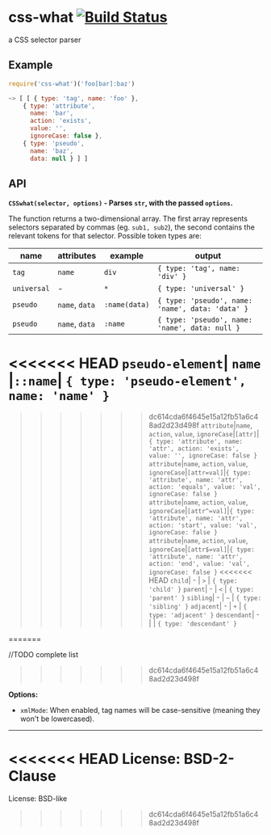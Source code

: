 # css-what [![Build Status](https://secure.travis-ci.org/fb55/css-what.svg?branch=master)](http://travis-ci.org/fb55/css-what)

a CSS selector parser

## Example

```js
require('css-what')('foo[bar]:baz')

~> [ [ { type: 'tag', name: 'foo' },
    { type: 'attribute',
      name: 'bar',
      action: 'exists',
      value: '',
      ignoreCase: false },
    { type: 'pseudo',
      name: 'baz',
      data: null } ] ]
```

## API

__`CSSwhat(selector, options)` - Parses `str`, with the passed `options`.__

The function returns a two-dimensional array. The first array represents selectors separated by commas (eg. `sub1, sub2`), the second contains the relevant tokens for that selector. Possible token types are:

name | attributes | example | output
---- | ---------- | ------- | ------
`tag`| `name`    | `div`   | `{ type: 'tag', name: 'div' }`
`universal`| -   | `*`     | `{ type: 'universal' }`
`pseudo`| `name`, `data`|`:name(data)`| `{ type: 'pseudo', name: 'name', data: 'data' }`
`pseudo`| `name`, `data`|`:name`| `{ type: 'pseudo', name: 'name', data: null }`
<<<<<<< HEAD
`pseudo-element`| `name` |`::name`| `{ type: 'pseudo-element', name: 'name' }`
=======
>>>>>>> dc614cda6f4645e15a12fb51a6c48ad2d23d498f
`attribute`|`name`, `action`, `value`, `ignoreCase`|`[attr]`|`{ type: 'attribute', name: 'attr', action: 'exists', value: '', ignoreCase: false }`
`attribute`|`name`, `action`, `value`, `ignoreCase`|`[attr=val]`|`{ type: 'attribute', name: 'attr', action: 'equals', value: 'val', ignoreCase: false }`
`attribute`|`name`, `action`, `value`, `ignoreCase`|`[attr^=val]`|`{ type: 'attribute', name: 'attr', action: 'start', value: 'val', ignoreCase: false }`
`attribute`|`name`, `action`, `value`, `ignoreCase`|`[attr$=val]`|`{ type: 'attribute', name: 'attr', action: 'end', value: 'val', ignoreCase: false }`
<<<<<<< HEAD
`child`| -   | `>`     | `{ type: 'child' }`
`parent`| -   | `<`     | `{ type: 'parent' }`
`sibling`| -   | `~`     | `{ type: 'sibling' }`
`adjacent`| -   | `+`     | `{ type: 'adjacent' }`
`descendant`| -   |      | `{ type: 'descendant' }`

=======

//TODO complete list
>>>>>>> dc614cda6f4645e15a12fb51a6c48ad2d23d498f

__Options:__

- `xmlMode`: When enabled, tag names will be case-sensitive (meaning they won't be lowercased).

---

<<<<<<< HEAD
License: BSD-2-Clause
=======
License: BSD-like
>>>>>>> dc614cda6f4645e15a12fb51a6c48ad2d23d498f
